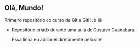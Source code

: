 ## Olá, Mundo!
 Primeiro repositório do curso de Git e GitHub :smile:

 * Repositório criado durante uma aula de Gustavo Guanabara. 
   
   Essa linha eu adcionei diretamente pelo site!
